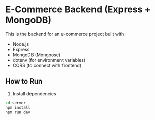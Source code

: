 # E-Commerce Backend (Express + MongoDB)

This is the backend for an e-commerce project built with:

- Node.js
- Express
- MongoDB (Mongoose)
- dotenv (for environment variables)
- CORS (to connect with frontend)

## How to Run

1. Install dependencies  
```bash
cd server
npm install
npm run dev